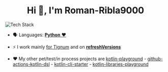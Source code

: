 
<h1 align="center">Hi 👋, I'm Roman-Ribla9000</h1>

<p align="left"><img src="https://skillicons.dev/icons?i=python,idea,postgres,git,github,bash,docker,bots,linux&perline=16" alt="Tech Stack" /> </p>

- 🗣 Languages: [**Python** ❤️](https://python.org/)

- ⚡️ I work mainly [for Tignum](https://github.com/TIGNUM) and on [**refreshVersions**](https://github.com/jmfayard/refreshVersions)

- ❤️ My other pet/test/in process projects are [kotlin-playground](https://github.com/jmfayard/kotlin-playground) - [github-actions-kotlin-dsl](https://github.com/krzema12/github-actions-kotlin-dsl) - [kotlin-cli-starter](https://github.com/jmfayard/kotlin-cli-starter) - [kotlin-libraries-playground](https://github.com/LouisCAD/kotlin-libraries-playground)
